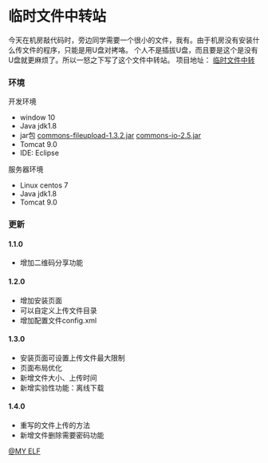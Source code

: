 ﻿# 临时文件中转站
今天在机房敲代码时，旁边同学需要一个很小的文件，我有。由于机房没有安装什么传文件的程序，只能是用U盘对拷咯。
个人不是插拔U盘，而且要是这个是没有U盘就更麻烦了。所以一怒之下写了这个文件中转站。
项目地址：
[临时文件中转](https://pic.myelf.club/up/index.jsp "临时文件中转")


### 环境
开发环境
 - window 10
 - Java jdk1.8
 - jar包 
[commons-fileupload-1.3.2.jar](http://static.runoob.com/download/commons-fileupload-1.3.2.jar "commons-fileupload-1.3.2.jar") 
[commons-io-2.5.jar](http://static.runoob.com/download/commons-io-2.5.jar "commons-io-2.5.jar")
 - Tomcat 9.0
 - IDE: Eclipse 

服务器环境
 - Linux centos 7
 - Java jdk1.8
 - Tomcat 9.0

### 更新
#### 1.1.0 
 - 增加二维码分享功能
#### 1.2.0 
 - 增加安装页面
 - 可以自定义上传文件目录
 - 增加配置文件config.xml
#### 1.3.0
 - 安装页面可设置上传文件最大限制
 - 页面布局优化
 - 新增文件大小、上传时间
 - 新增实验性功能：离线下载
#### 1.4.0
 - 重写的文件上传的方法
 - 新增文件删除需要密码功能




[@MY ELF](http://myelf.club "@MY ELF")
